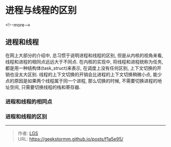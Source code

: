 # 进程与线程的区别


&lt;!--more--&gt;

## 进程和线程

在网上大部分的介绍中, 总习惯于说明进程和线程的区别, 但是从内核的视角来看, 线程和进程的相同点远远大于不同点.
在内核的实现中, 将线程和进程统称为任务, 都是用一种结构体(task_struct)来表示, 在调度上没有任何区别, 上下文切换的开销也没太大区别.
线程的上下文切换的开销会比进程的上下文切换稍微小点, 能少点的原因是如果两个线程属于同一个进程, 那么切换的时候, 不需要切换进程的地址空间, 只需要切换线程的栈和寄存器.


### 进程和线程的相同点


### 进程和线程的区别

---

> 作者: [LGS](https://github.com/geekstormm)  
> URL: https://geekstormm.github.io/posts/f1a5e95/  

